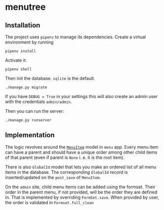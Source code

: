 menutree
=====

Installation
------

The project uses `pipenv` to manage its dependencies. Create a virtual environment by running

```
pipenv install
```

Activate it:

```
pipenv shell
```

Then init the database. `sqlite` is the default.

```
./manage.py migrate
```

If you have `DEBUG = True` in your settings this will also create an admin user with
the credentials `admin/admin`.

Then you can run the server:

```
./manage.py runserver
```

Implementation
------

The logic revolves around the [`MenuItem`](https://github.com/abetkin/menutree/blob/master/menu/models.py#L9) model in `menu` app.
Every menu item can have a parent and should have a unique order
among other child items of that parent (even if parent is `None` i. e. it is the root item).

There is also `GlobalId` model that lets you make an ordered list of all menu items in the database. The corresponding `GlobalId` record is inserted/updated on the `post_save` of `MenuItem`.

On the `admin` site, child menu items can be added using the formset. Their order in the parent menu,
if not provided, will be the order they are defined in.
That is implemented by overriding `FormSet.save`. When provided by user, the order is validated in `Formset.full_clean`